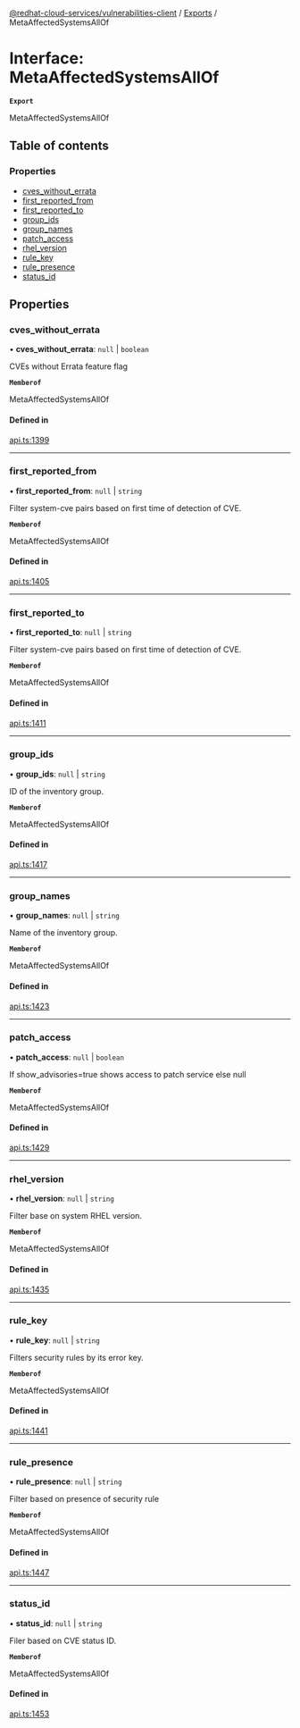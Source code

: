[@redhat-cloud-services/vulnerabilities-client](../README.md) / [Exports](../modules.md) / MetaAffectedSystemsAllOf

# Interface: MetaAffectedSystemsAllOf

**`Export`**

MetaAffectedSystemsAllOf

## Table of contents

### Properties

- [cves\_without\_errata](MetaAffectedSystemsAllOf.md#cves_without_errata)
- [first\_reported\_from](MetaAffectedSystemsAllOf.md#first_reported_from)
- [first\_reported\_to](MetaAffectedSystemsAllOf.md#first_reported_to)
- [group\_ids](MetaAffectedSystemsAllOf.md#group_ids)
- [group\_names](MetaAffectedSystemsAllOf.md#group_names)
- [patch\_access](MetaAffectedSystemsAllOf.md#patch_access)
- [rhel\_version](MetaAffectedSystemsAllOf.md#rhel_version)
- [rule\_key](MetaAffectedSystemsAllOf.md#rule_key)
- [rule\_presence](MetaAffectedSystemsAllOf.md#rule_presence)
- [status\_id](MetaAffectedSystemsAllOf.md#status_id)

## Properties

### cves\_without\_errata

• **cves\_without\_errata**: ``null`` \| `boolean`

CVEs without Errata feature flag

**`Memberof`**

MetaAffectedSystemsAllOf

#### Defined in

[api.ts:1399](https://github.com/RedHatInsights/javascript-clients/blob/main/packages/vulnerabilities/api.ts#L1399)

___

### first\_reported\_from

• **first\_reported\_from**: ``null`` \| `string`

Filter system-cve pairs based on first time of detection of CVE.

**`Memberof`**

MetaAffectedSystemsAllOf

#### Defined in

[api.ts:1405](https://github.com/RedHatInsights/javascript-clients/blob/main/packages/vulnerabilities/api.ts#L1405)

___

### first\_reported\_to

• **first\_reported\_to**: ``null`` \| `string`

Filter system-cve pairs based on first time of detection of CVE.

**`Memberof`**

MetaAffectedSystemsAllOf

#### Defined in

[api.ts:1411](https://github.com/RedHatInsights/javascript-clients/blob/main/packages/vulnerabilities/api.ts#L1411)

___

### group\_ids

• **group\_ids**: ``null`` \| `string`

ID of the inventory group.

**`Memberof`**

MetaAffectedSystemsAllOf

#### Defined in

[api.ts:1417](https://github.com/RedHatInsights/javascript-clients/blob/main/packages/vulnerabilities/api.ts#L1417)

___

### group\_names

• **group\_names**: ``null`` \| `string`

Name of the inventory group.

**`Memberof`**

MetaAffectedSystemsAllOf

#### Defined in

[api.ts:1423](https://github.com/RedHatInsights/javascript-clients/blob/main/packages/vulnerabilities/api.ts#L1423)

___

### patch\_access

• **patch\_access**: ``null`` \| `boolean`

If show_advisories=true shows access to patch service else null

**`Memberof`**

MetaAffectedSystemsAllOf

#### Defined in

[api.ts:1429](https://github.com/RedHatInsights/javascript-clients/blob/main/packages/vulnerabilities/api.ts#L1429)

___

### rhel\_version

• **rhel\_version**: ``null`` \| `string`

Filter base on system RHEL version.

**`Memberof`**

MetaAffectedSystemsAllOf

#### Defined in

[api.ts:1435](https://github.com/RedHatInsights/javascript-clients/blob/main/packages/vulnerabilities/api.ts#L1435)

___

### rule\_key

• **rule\_key**: ``null`` \| `string`

Filters security rules by its error key.

**`Memberof`**

MetaAffectedSystemsAllOf

#### Defined in

[api.ts:1441](https://github.com/RedHatInsights/javascript-clients/blob/main/packages/vulnerabilities/api.ts#L1441)

___

### rule\_presence

• **rule\_presence**: ``null`` \| `string`

Filter based on presence of security rule

**`Memberof`**

MetaAffectedSystemsAllOf

#### Defined in

[api.ts:1447](https://github.com/RedHatInsights/javascript-clients/blob/main/packages/vulnerabilities/api.ts#L1447)

___

### status\_id

• **status\_id**: ``null`` \| `string`

Filer based on CVE status ID.

**`Memberof`**

MetaAffectedSystemsAllOf

#### Defined in

[api.ts:1453](https://github.com/RedHatInsights/javascript-clients/blob/main/packages/vulnerabilities/api.ts#L1453)
